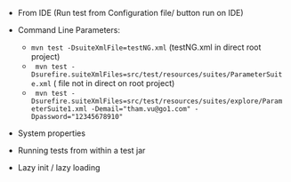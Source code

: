 - From IDE (Run test from Configuration file/ button run on IDE)
- Command Line Parameters:
    - `mvn test -DsuiteXmlFile=testNG.xml` (testNG.xml in direct root project)
    - ` mvn test -Dsurefire.suiteXmlFiles=src/test/resources/suites/ParameterSuite.xml` ( file not in direct on root
      project)
    - ` mvn test -Dsurefire.suiteXmlFiles=src/test/resources/suites/explore/ParameterSuite1.xml -Demail="tham.vu@go1.com" -Dpassword="12345678910"`

- System properties
- Running tests from within a test jar

- Lazy init / lazy loading
